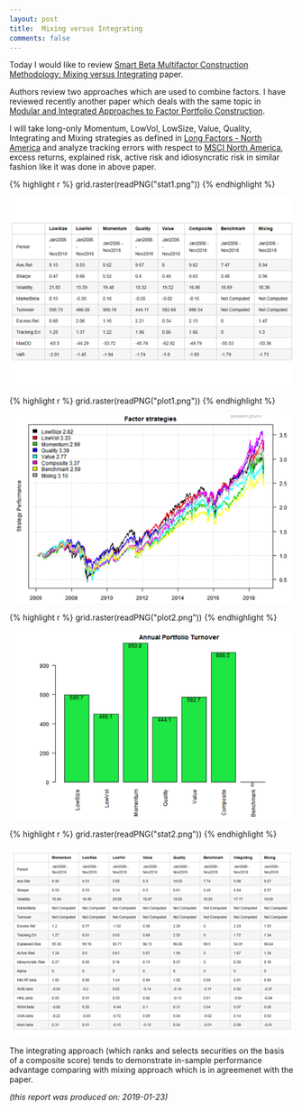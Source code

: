 ```yaml
---
layout: post
title:  Mixing versus Integrating
comments: false
---
```




Today I would like to review [Smart Beta Multifactor Construction Methodology: Mixing versus Integrating](https://jii.iijournals.com/content/8/4/47) paper.

Authors review two approaches which are used to combine factors. I have reviewed recently another paper which deals with the same topic in [Modular and Integrated Approaches to Factor Portfolio Construction](https://qisresearch.github.io/jii-romahi-18).

I will take long-only Momentum, LowVol, LowSize, Value, Quality, Integrating and Mixing strategies as defined in [Long Factors - North America](https://qisresearch.github.io/long-na) and analyze
tracking errors with respect to [MSCI North America](https://www.msci.com/documents/10199/46aa6590-4ca0-4bfb-bc51-3ca9c297c4ff), excess returns,  explained risk, active risk and idiosyncratic risk in similar fashion like it was done in above paper.



{% highlight r %}
grid.raster(readPNG("stat1.png"))
{% endhighlight %}

![plot of chunk plot-2](/public/images/2019-01-06-jii-feifei-18/plot-2-1.png)




{% highlight r %}
grid.raster(readPNG("plot1.png"))
{% endhighlight %}

![plot of chunk plot-3](/public/images/2019-01-06-jii-feifei-18/plot-3-1.png)




{% highlight r %}
grid.raster(readPNG("plot2.png"))
{% endhighlight %}

![plot of chunk plot-4](/public/images/2019-01-06-jii-feifei-18/plot-4-1.png)




{% highlight r %}
grid.raster(readPNG("stat2.png"))
{% endhighlight %}

![plot of chunk plot-5](/public/images/2019-01-06-jii-feifei-18/plot-5-1.png)


The integrating approach (which ranks and selects securities on the basis of a composite score) tends to demonstrate in-sample performance advantage comparing with mixing approach which is in agreemenet with the paper.

*(this report was produced on: 2019-01-23)*
